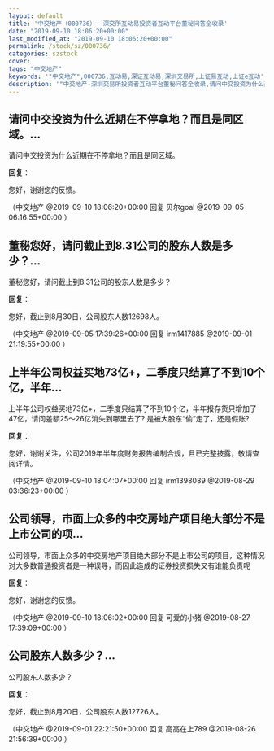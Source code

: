 ```yaml
---
layout: default
title: '中交地产（000736）- 深交所互动易投资者互动平台董秘问答全收录'
date: "2019-09-10 18:06:20+00:00"
last_modified_at: "2019-09-10 18:06:20+00:00"
permalink: /stock/sz/000736/
categories: szstock
cover: 
tags: "中交地产"
keywords: '"中交地产",000736,互动易,深证互动易,深圳交易所,上证易互动,上证e互动'
description: '"中交地产-深圳交易所投资者互动平台董秘问答全收录,请问中交投资为什么近期在不停拿地？而且是同区域。"'
---
```


## 请问中交投资为什么近期在不停拿地？而且是同区域。...

请问中交投资为什么近期在不停拿地？而且是同区域。

**回复**：

您好，谢谢您的反馈。 

（中交地产  @2019-09-10 18:06:20+00:00 回复 贝尔goal  @2019-09-05 06:16:55+00:00 ）

## 董秘您好，请问截止到8.31公司的股东人数是多少？...

董秘您好，请问截止到8.31公司的股东人数是多少？

**回复**：

您好，截止到8月30日，公司股东人数12698人。 

（中交地产  @2019-09-05 17:39:26+00:00 回复 irm1417885  @2019-09-01 21:19:55+00:00 ）

## 上半年公司权益买地73亿+，二季度只结算了不到10个亿，半年...

上半年公司权益买地73亿+，二季度只结算了不到10个亿，半年报存货只增加了47亿，请问差额25～26亿消失到哪里去了?   是被大股东“偷”走了，还是假账?

**回复**：

您好，谢谢关注，公司2019年半年度财务报告编制合规，且已完整披露，敬请查阅详情。 

（中交地产  @2019-09-10 18:04:07+00:00 回复 irm1398089  @2019-08-29 03:36:23+00:00 ）

## 公司领导，市面上众多的中交房地产项目绝大部分不是上市公司的项...

公司领导，市面上众多的中交房地产项目绝大部分不是上市公司的项目，这种情况对大多数普通投资者是一种误导，而因此造成的证券投资损失又有谁能负责呢

**回复**：

您好，谢谢您的反馈。 

（中交地产  @2019-09-10 18:06:02+00:00 回复 可爱的小猪  @2019-08-27 17:39:09+00:00 ）

## 公司股东人数多少？...

公司股东人数多少？

**回复**：

您好，截止到8月20日，公司股东人数12726人。 

（中交地产  @2019-09-01 22:21:50+00:00 回复 高高在上789  @2019-08-26 21:56:39+00:00 ）

